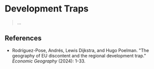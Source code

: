 # Development Traps

> …
> 

## References

- Rodríguez-Pose, Andrés, Lewis Dijkstra, and Hugo Poelman. "The geography of EU discontent and the regional development trap." *Economic Geography* (2024): 1-33.